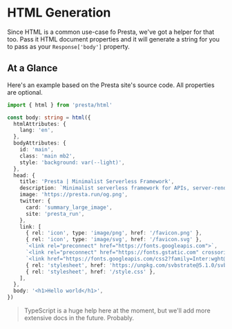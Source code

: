 # HTML Generation

Since HTML is a common use-case fo Presta, we've got a helper for that too. Pass
it HTML document properties and it will generate a string for you to pass as
your `Response['body']` property.

## At a Glance

Here's an example based on the Presta site's source code. All properties are
optional.

```typescript
import { html } from 'presta/html'

const body: string = html({
  htmlAttributes: {
    lang: 'en',
  },
  bodyAttributes: {
    id: 'main',
    class: 'main mb2',
    style: 'background: var(--light)',
  },
  head: {
    title: 'Presta | Minimalist Serverless Framework',
    description: `Minimalist serverless framework for APIs, server-rendered apps, static sites, and more.`,
    image: 'https://presta.run/og.png',
    twitter: {
      card: 'summary_large_image',
      site: 'presta_run',
    },
    link: [
      { rel: 'icon', type: 'image/png', href: '/favicon.png' },
      { rel: 'icon', type: 'image/svg', href: '/favicon.svg' },
      `<link rel="preconnect" href="https://fonts.googleapis.com">`,
      `<link rel="preconnect" href="https://fonts.gstatic.com" crossorigin>`,
      `<link href="https://fonts.googleapis.com/css2?family=Inter:wght@400;800&display=swap" rel="stylesheet">`,
      { rel: 'stylesheet', href: 'https://unpkg.com/svbstrate@5.1.0/svbstrate.css' },
      { rel: 'stylesheet', href: '/style.css' },
    ],
  },
  body: '<h1>Hello world</h1>',
})
```

> TypeScript is a huge help here at the moment, but we'll add more extensive
> docs in the future. Probably.
